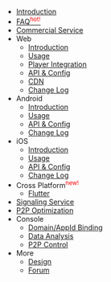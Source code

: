 - [Introduction](/en/README.md)
- [FAQ<sup style="color:red;">hot!</sup>](/en/FAQ.md)
- [Commercial Service](/en/commercial.md)
- Web
    - [Introduction](/en/web/introduction.md)
    - [Usage](/en/web/usage.md)
    - [Player Integration](/en/web/players.md)
    - [API & Config](/en/web/API.md)
    - [CDN](/en/web/CDN.md)
    - [Change Log](/en/web/logs.md)
- Android
    - [Introduction](/en/android/introduction.md)
    - [Usage](/en/android/usage.md)
    - [API & Config](/en/android/API.md)
    - [Change Log](/en/android/logs.md)
- iOS
    - [Introduction](/en/ios/introduction.md)
    - [Usage](/en/ios/usage.md)
    - [API & Config](/en/ios/API.md)
    - [Change Log](/en/ios/logs.md)
- Cross Platform<sup style="color:red;">new!</sup>
    - [Flutter](/en/flutter.md)
- [Signaling Service](/en/signaling.md)
- [P2P Optimization](/en/m3u8.md)
- Console
    - [Domain/AppId Binding](/en/bindings.md)
    - [Data Analysis](/en/data-explain.md)
    - [P2P Control](/en/p2p-control.md)
- More
    - [Design](/en/design.md)
    - [Forum](/coming-soon)
  

